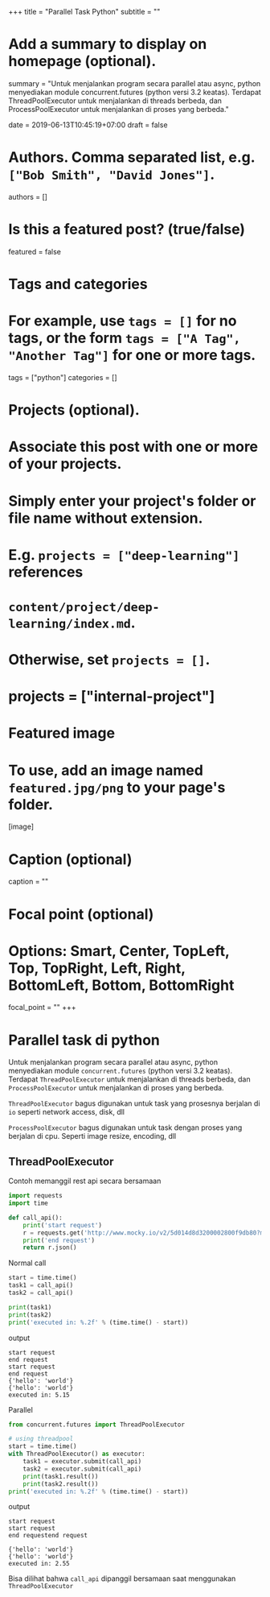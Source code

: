 +++
title = "Parallel Task Python"
subtitle = ""

# Add a summary to display on homepage (optional).
summary = "Untuk menjalankan program secara parallel atau async, python menyediakan module concurrent.futures (python versi 3.2 keatas). Terdapat ThreadPoolExecutor untuk menjalankan di threads berbeda, dan ProcessPoolExecutor untuk menjalankan di proses yang berbeda."

date = 2019-06-13T10:45:19+07:00
draft = false

# Authors. Comma separated list, e.g. `["Bob Smith", "David Jones"]`.
authors = []

# Is this a featured post? (true/false)
featured = false

# Tags and categories
# For example, use `tags = []` for no tags, or the form `tags = ["A Tag", "Another Tag"]` for one or more tags.
tags = ["python"]
categories = []

# Projects (optional).
#   Associate this post with one or more of your projects.
#   Simply enter your project's folder or file name without extension.
#   E.g. `projects = ["deep-learning"]` references 
#   `content/project/deep-learning/index.md`.
#   Otherwise, set `projects = []`.
# projects = ["internal-project"]

# Featured image
# To use, add an image named `featured.jpg/png` to your page's folder. 
[image]
  # Caption (optional)
  caption = ""

  # Focal point (optional)
  # Options: Smart, Center, TopLeft, Top, TopRight, Left, Right, BottomLeft, Bottom, BottomRight
  focal_point = ""
+++


# Parallel task di python

Untuk menjalankan program secara parallel atau async, python menyediakan module `concurrent.futures` (python versi 3.2 keatas). Terdapat `ThreadPoolExecutor` untuk menjalankan di threads berbeda, dan `ProcessPoolExecutor` untuk menjalankan di proses yang berbeda.


`ThreadPoolExecutor` bagus digunakan untuk task yang prosesnya berjalan di `io` seperti network access, disk, dll

`ProcessPoolExecutor` bagus digunakan untuk task dengan proses yang berjalan di cpu. Seperti image resize, encoding, dll

## ThreadPoolExecutor

Contoh memanggil rest api secara bersamaan


```python
import requests
import time

def call_api():
    print('start request')
    r = requests.get('http://www.mocky.io/v2/5d014d8d3200002800f9db80?mocky-delay=2s')
    print('end request')
    return r.json()
```

Normal call

```python
start = time.time()
task1 = call_api()
task2 = call_api()

print(task1)
print(task2)
print('executed in: %.2f' % (time.time() - start))
```

output

    start request
    end request
    start request
    end request
    {'hello': 'world'}
    {'hello': 'world'}
    executed in: 5.15

Parallel

```python
from concurrent.futures import ThreadPoolExecutor

# using threadpool
start = time.time()
with ThreadPoolExecutor() as executor:
    task1 = executor.submit(call_api)
    task2 = executor.submit(call_api)
    print(task1.result())
    print(task2.result())
print('executed in: %.2f' % (time.time() - start))
```

output

    start request
    start request
    end requestend request
    
    {'hello': 'world'}
    {'hello': 'world'}
    executed in: 2.55


Bisa dilihat bahwa `call_api` dipanggil bersamaan saat menggunakan `ThreadPoolExecutor`
